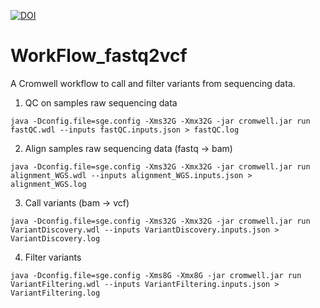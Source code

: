 [![DOI](https://zenodo.org/badge/433710013.svg)](https://zenodo.org/badge/latestdoi/433710013)

# WorkFlow_fastq2vcf
 A Cromwell workflow to call and filter variants from sequencing data.

1. QC on samples raw sequencing data
````
java -Dconfig.file=sge.config -Xms32G -Xmx32G -jar cromwell.jar run fastQC.wdl --inputs fastQC.inputs.json > fastQC.log
````
2. Align samples raw sequencing data (fastq -> bam)
````
java -Dconfig.file=sge.config -Xms32G -Xmx32G -jar cromwell.jar run alignment_WGS.wdl --inputs alignment_WGS.inputs.json > alignment_WGS.log
````
3. Call variants (bam -> vcf)
```
java -Dconfig.file=sge.config -Xms32G -Xmx32G -jar cromwell.jar run VariantDiscovery.wdl --inputs VariantDiscovery.inputs.json > VariantDiscovery.log
```
4. Filter variants
````
java -Dconfig.file=sge.config -Xms8G -Xmx8G -jar cromwell.jar run VariantFiltering.wdl --inputs VariantFiltering.inputs.json > VariantFiltering.log
````
